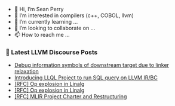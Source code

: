 - 👋 Hi, I’m Sean Perry
- 👀 I’m interested in compilers (c++, COBOL, llvm)
- 🌱 I’m currently learning ...
- 💞️ I’m looking to collaborate on ...
- 📫 How to reach me ...

<!---
s66perry/s66perry is a ✨ special ✨ repository because its `README.md` (this file) appears on your GitHub profile.
You can click the Preview link to take a look at your changes.
--->
### 📕 Latest LLVM Discourse Posts

<!-- DISCOURSE-LLVM:START -->
- [Debug information symbols of downstream target due to linker relaxation](https://discourse.llvm.org/t/debug-information-symbols-of-downstream-target-due-to-linker-relaxation/79837?page=2#post_23)
- [Introducing LLQL Project to run SQL query on LLVM IR/BC](https://discourse.llvm.org/t/introducing-llql-project-to-run-sql-query-on-llvm-ir-bc/82910#post_1)
- [[RFC] Op explosion in Linalg](https://discourse.llvm.org/t/rfc-op-explosion-in-linalg/82863?page=2#post_33)
- [[RFC] Op explosion in Linalg](https://discourse.llvm.org/t/rfc-op-explosion-in-linalg/82863?page=2#post_32)
- [[RFC] MLIR Project Charter and Restructuring](https://discourse.llvm.org/t/rfc-mlir-project-charter-and-restructuring/82896#post_7)
<!-- DISCOURSE-LLVM:END -->
